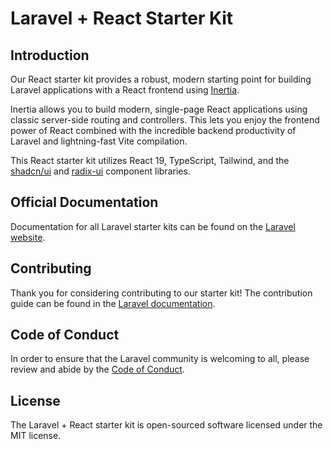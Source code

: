 # Laravel + React Starter Kit

## Introduction

Our React starter kit provides a robust, modern starting point for building Laravel applications with a React frontend using [Inertia](https://inertiajs.com).

Inertia allows you to build modern, single-page React applications using classic server-side routing and controllers. This lets you enjoy the frontend power of React combined with the incredible backend productivity of Laravel and lightning-fast Vite compilation.

This React starter kit utilizes React 19, TypeScript, Tailwind, and the [shadcn/ui](https://ui.shadcn.com) and [radix-ui](https://www.radix-ui.com) component libraries.

## Official Documentation

Documentation for all Laravel starter kits can be found on the [Laravel website](https://laravel.com/docs/starter-kits).

## Contributing

Thank you for considering contributing to our starter kit! The contribution guide can be found in the [Laravel documentation](https://laravel.com/docs/contributions).

## Code of Conduct

In order to ensure that the Laravel community is welcoming to all, please review and abide by the [Code of Conduct](https://laravel.com/docs/contributions#code-of-conduct).

## License

The Laravel + React starter kit is open-sourced software licensed under the MIT license.
